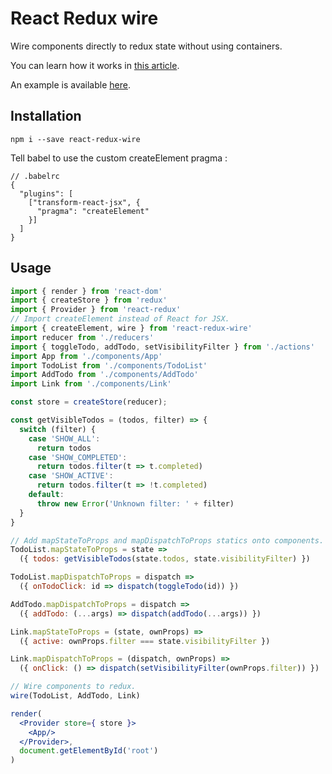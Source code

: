 # React Redux wire

Wire components directly to redux state without using containers.

You can learn how it works in [this article](https://medium.com/@jidefr/react-redux-wire-redux-without-containers-a4cf521ce5c#.5ei9914js).

An example is available [here](https://github.com/jide/react-redux-wire-todos).

## Installation

```
npm i --save react-redux-wire
```

Tell babel to use the custom createElement pragma :

```
// .babelrc
{
  "plugins": [
    ["transform-react-jsx", {
      "pragma": "createElement"
    }]
  ]
}
```

## Usage

```jsx
import { render } from 'react-dom'
import { createStore } from 'redux'
import { Provider } from 'react-redux'
// Import createElement instead of React for JSX.
import { createElement, wire } from 'react-redux-wire'
import reducer from './reducers'
import { toggleTodo, addTodo, setVisibilityFilter } from './actions'
import App from './components/App'
import TodoList from './components/TodoList'
import AddTodo from './components/AddTodo'
import Link from './components/Link'

const store = createStore(reducer);

const getVisibleTodos = (todos, filter) => {
  switch (filter) {
    case 'SHOW_ALL':
      return todos
    case 'SHOW_COMPLETED':
      return todos.filter(t => t.completed)
    case 'SHOW_ACTIVE':
      return todos.filter(t => !t.completed)
    default:
      throw new Error('Unknown filter: ' + filter)
  }
}

// Add mapStateToProps and mapDispatchToProps statics onto components.
TodoList.mapStateToProps = state =>
  ({ todos: getVisibleTodos(state.todos, state.visibilityFilter) })

TodoList.mapDispatchToProps = dispatch =>
  ({ onTodoClick: id => dispatch(toggleTodo(id)) })

AddTodo.mapDispatchToProps = dispatch =>
  ({ addTodo: (...args) => dispatch(addTodo(...args)) })

Link.mapStateToProps = (state, ownProps) =>
  ({ active: ownProps.filter === state.visibilityFilter })

Link.mapDispatchToProps = (dispatch, ownProps) =>
  ({ onClick: () => dispatch(setVisibilityFilter(ownProps.filter)) })

// Wire components to redux.
wire(TodoList, AddTodo, Link)

render(
  <Provider store={ store }>
    <App/>
  </Provider>,
  document.getElementById('root')
)

```